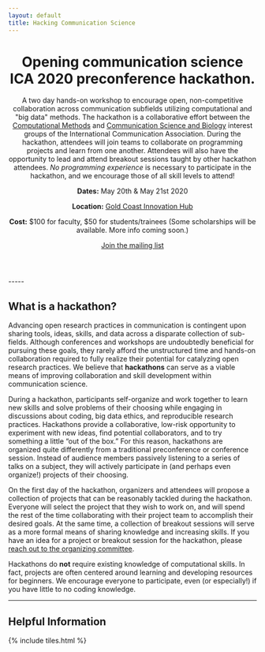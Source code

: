 ```yaml
---
layout: default
title: Hacking Communication Science
---
```


<header>
<h1>Opening communication science<br />
ICA 2020 preconference hackathon.</h1>
<p>A two day hands-on workshop to encourage open, non-competitive collaboration across communication subfields utilizing computational and "big data" methods. The hackathon is a collaborative effort between the <a href="http://ica-cm.org/">Computational Methods</a> and <a href ="http://commscience.org/">Communication Science and Biology</a> interest groups of the International Communication Association. During the hackathon, attendees will join teams to collaborate on programming projects and learn from one another. Attendees will also have the opportunity to lead and attend breakout sessions taught by other hackathon attendees. <i>No programming experience</i> is necessary to participate in the hackathon, and we encourage those of all skill levels to attend!</p>

<p><b>Dates:</b> May 20th & May 21st 2020 </p> 
<p><b>Location:</b> <a href="https://www.gchub.com.au/">Gold Coast Innovation Hub</a></p>
<p><b>Cost:</b> $100 for faculty, $50 for students/trainees (Some scholarships will be available. More info coming soon.)</p>

<a href="https://forms.gle/QLCW9T6HvR38ErrJ8" class="button"> <i class="fas fa-pencil-alt"></i> Join the mailing list</a>

</header>
-----

## What is a hackathon?

Advancing open research practices in communication is contingent upon sharing tools, ideas, skills, and data across a disparate collection of sub-fields. Although conferences and workshops are undoubtedly beneficial for pursuing these goals, they rarely afford the unstructured time and hands-on collaboration required to fully realize their potential for catalyzing open research practices. We believe that **hackathons** can serve as a viable means of improving collaboration and skill development within communication science.

During a hackathon, participants self-organize and work together to learn new skills and solve problems of their choosing while engaging in discussions about coding, big data ethics, and reproducible research practices. Hackathons provide a collaborative, low-risk opportunity to experiment with new ideas, find potential collaborators, and to try something a little “out of the box.” For this reason, hackathons are organized quite differently from a traditional preconference or conference session. Instead of audience members passively listening to a series of talks on a subject, they will actively participate in (and perhaps even organize!) projects of their choosing. 

On the first day of the hackathon, organizers and attendees will propose a collection of projects that can be reasonably tackled during the hackathon. Everyone will select the project that they wish to work on, and will spend the rest of the time collaborating with their project team to accomplish their desired goals. At the same time, a collection of breakout sessions will serve as a more formal means of sharing knowledge and increasing skills. If you have an idea for a project or breakout session for the hackathon, please <a href ="mailto:hackingcommsci@gmail.com">reach out to the organizing committee</a>. 

Hackathons do **not** require existing knowledge of computational skills. In fact, projects are often centered around learning and developing resources for beginners. We encourage everyone to participate, even (or especially!) if you have little to no coding knowledge. 

-----

## Helpful Information
{% include tiles.html %}
